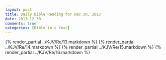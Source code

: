 ```yaml
---
layout: post
title: Daily Bible Reading for Dec 30, 2013
date: 2013-12-30
comments: true
categories: [Bible in a Year]
---
```

{% render_partial ../KJV/Re/13.markdown %}
{% render_partial ../KJV/Re/14.markdown %}
{% render_partial ../KJV/Re/15.markdown %}
{% render_partial ../KJV/Re/16.markdown %}
